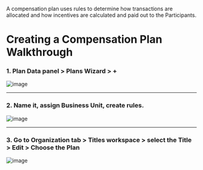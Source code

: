 A compensation plan uses rules to determine how transactions are allocated and how incentives are calculated and paid out to the Participants.

<h1>Creating a Compensation Plan Walkthrough</h1>

<h3> 1.	Plan Data panel > Plans Wizard > + </h3>

![image](https://github.com/OlegZas/SAP_Various/assets/115661636/7c135b3f-0e73-4d45-8989-0d2ea749bf52)

***
<h3> 2.	Name it, assign Business Unit, create rules. </h3>

![image](https://github.com/OlegZas/SAP_Various/assets/115661636/0baf793e-d233-4f93-bac3-dee194dace28)

***
<h3> 3.	Go to Organization tab > Titles workspace > select the Title > Edit > Choose the Plan </h3> 
 
![image](https://github.com/OlegZas/SAP_Various/assets/115661636/5fa746ab-1f82-4227-951e-957063959876)
